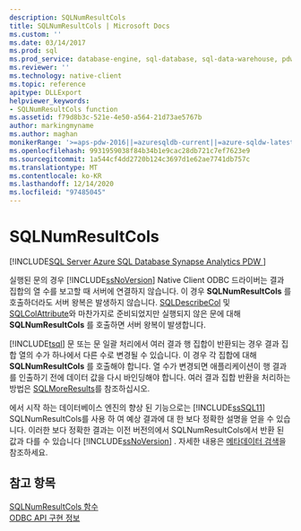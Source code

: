 ```yaml
---
description: SQLNumResultCols
title: SQLNumResultCols | Microsoft Docs
ms.custom: ''
ms.date: 03/14/2017
ms.prod: sql
ms.prod_service: database-engine, sql-database, sql-data-warehouse, pdw
ms.reviewer: ''
ms.technology: native-client
ms.topic: reference
apitype: DLLExport
helpviewer_keywords:
- SQLNumResultCols function
ms.assetid: f79d8b3c-521e-4e50-a564-21d73ae5767b
author: markingmyname
ms.author: maghan
monikerRange: '>=aps-pdw-2016||=azuresqldb-current||=azure-sqldw-latest||>=sql-server-2016||>=sql-server-linux-2017||=azuresqldb-mi-current'
ms.openlocfilehash: 9931959038f84b34b1e9cac28db721c7ef7623e9
ms.sourcegitcommit: 1a544cf4dd2720b124c3697d1e62ae7741db757c
ms.translationtype: MT
ms.contentlocale: ko-KR
ms.lasthandoff: 12/14/2020
ms.locfileid: "97485045"
---
```

# <a name="sqlnumresultcols"></a>SQLNumResultCols
[!INCLUDE[SQL Server Azure SQL Database Synapse Analytics PDW ](../../includes/applies-to-version/sql-asdb-asdbmi-asa-pdw.md)]

  실행된 문의 경우 [!INCLUDE[ssNoVersion](../../includes/ssnoversion-md.md)] Native Client ODBC 드라이버는 결과 집합의 열 수를 보고할 때 서버에 연결하지 않습니다. 이 경우 **SQLNumResultCols** 를 호출하더라도 서버 왕복은 발생하지 않습니다. [SQLDescribeCol](../../relational-databases/native-client-odbc-api/sqldescribecol.md) 및 [SQLColAttribute](../../relational-databases/native-client-odbc-api/sqlcolattribute.md)와 마찬가지로 준비되었지만 실행되지 않은 문에 대해 **SQLNumResultCols** 를 호출하면 서버 왕복이 발생합니다.  
  
 [!INCLUDE[tsql](../../includes/tsql-md.md)] 문 또는 문 일괄 처리에서 여러 결과 행 집합이 반환되는 경우 결과 집합 열의 수가 하나에서 다른 수로 변경될 수 있습니다. 이 경우 각 집합에 대해 **SQLNumResultCols** 를 호출해야 합니다. 열 수가 변경되면 애플리케이션이 행 결과를 인출하기 전에 데이터 값을 다시 바인딩해야 합니다. 여러 결과 집합 반환을 처리하는 방법은 [SQLMoreResults](../../relational-databases/native-client-odbc-api/sqlmoreresults.md)를 참조하십시오.  
  
 에서 시작 하는 데이터베이스 엔진의 향상 된 기능으로는 [!INCLUDE[ssSQL11](../../includes/sssql11-md.md)] SQLNumResultCols를 사용 하 여 예상 결과에 대 한 보다 정확한 설명을 얻을 수 있습니다. 이러한 보다 정확한 결과는 이전 버전의에서 SQLNumResultCols에서 반환 된 값과 다를 수 있습니다 [!INCLUDE[ssNoVersion](../../includes/ssnoversion-md.md)] . 자세한 내용은 [메타데이터 검색](../../relational-databases/native-client/features/metadata-discovery.md)을 참조하세요.  
  
## <a name="see-also"></a>참고 항목  
 [SQLNumResultCols 함수](../../odbc/reference/syntax/sqlnumresultcols-function.md)   
 [ODBC API 구현 정보](../../relational-databases/native-client-odbc-api/odbc-api-implementation-details.md)  
  
